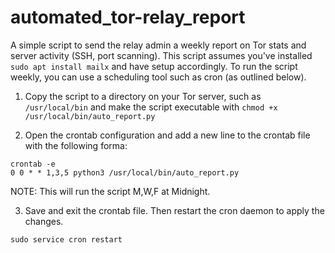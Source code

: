 # automated_tor-relay_report
A simple script to send the relay admin a weekly report on Tor stats and server activity (SSH, port scanning). This script assumes you've installed `sudo apt install mailx` and have setup accordingly. To run the script weekly, you can use a scheduling tool such as cron (as outlined below).

1. Copy the script to a directory on your Tor server, such as `/usr/local/bin` and make the script executable with `chmod +x /usr/local/bin/auto_report.py`

2. Open the crontab configuration and add a new line to the crontab file with the following forma:
```
crontab -e
0 0 * * 1,3,5 python3 /usr/local/bin/auto_report.py
```
NOTE: This will run the script M,W,F at Midnight.

3. Save and exit the crontab file. Then restart the cron daemon to apply the changes.
```
sudo service cron restart
```
